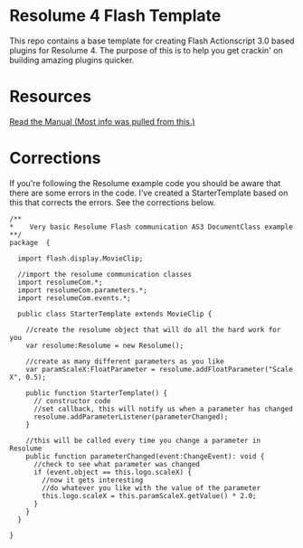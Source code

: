 # Resolume 4 Flash Template

This repo contains a base template for creating Flash Actionscript 3.0 based plugins for Resolume 4. The purpose of this is to help you get crackin' on building amazing plugins quicker.

# Resources

[Read the Manual (Most info was pulled from this.)](https://resolume.com/manual/en/r4/generative)

# Corrections

If you're following the Resolume example code you should be aware that there are some errors in the code. I've created a StarterTemplate based on this that corrects the errors. See the corrections below.

```
/**
*    Very basic Resolume Flash communication AS3 DocumentClass example
**/  
package  {
  
  import flash.display.MovieClip;
  
  //import the resolume communication classes
  import resolumeCom.*;
  import resolumeCom.parameters.*;
  import resolumeCom.events.*;

  public class StarterTemplate extends MovieClip {
    
    //create the resolume object that will do all the hard work for you
    var resolume:Resolume = new Resolume();
    
    //create as many different parameters as you like
    var paramScaleX:FloatParameter = resolume.addFloatParameter("Scale X", 0.5);
    
    public function StarterTemplate() {
      // constructor code
      //set callback, this will notify us when a parameter has changed
      resolume.addParameterListener(parameterChanged);
    }
    
    //this will be called every time you change a parameter in Resolume
    public function parameterChanged(event:ChangeEvent): void {
      //check to see what parameter was changed
      if (event.object == this.logo.scaleX) {
        //now it gets interesting
        //do whatever you like with the value of the parameter
        this.logo.scaleX = this.paramScaleX.getValue() * 2.0;
      }
    }
  }
  
}

```